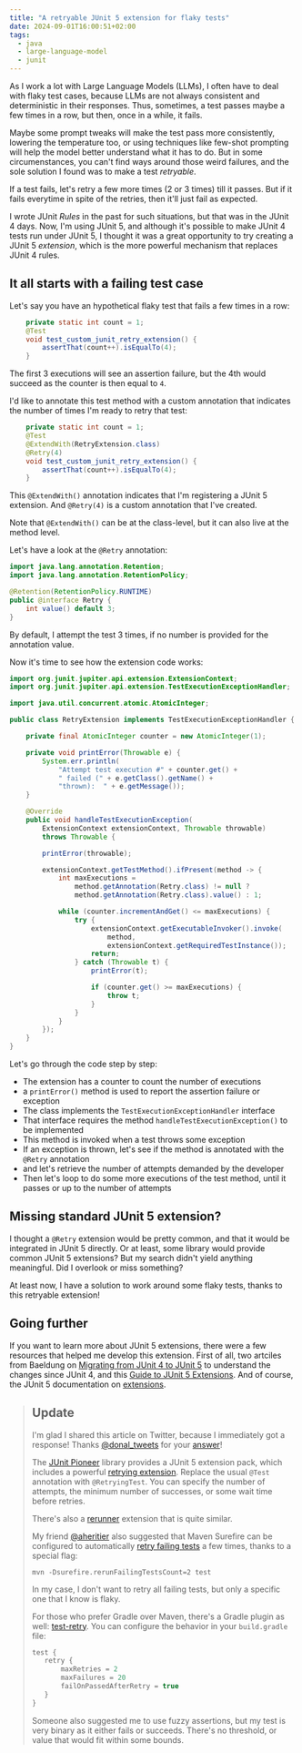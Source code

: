 ```yaml
---
title: "A retryable JUnit 5 extension for flaky tests"
date: 2024-09-01T16:00:51+02:00
tags:
  - java
  - large-language-model
  - junit
---
```


As I work a lot with Large Language Models (LLMs), I often have to deal with flaky test cases,
because LLMs are not always consistent and deterministic in their responses.
Thus, sometimes, a test passes maybe a few times in a row, but then, once in a while, it fails.

Maybe some prompt tweaks will make the test pass more consistently, lowering the temperature too,
or using techniques like few-shot prompting will help the model better understand what it has to do.
But in some circumenstances, you can't find ways around those weird failures,
and the sole solution I found was to make a test _retryable_.

If a test fails, let's retry a few more times (2 or 3 times) till it passes.
But if it fails everytime in spite of the retries, then it'll just fail as expected.

I wrote JUnit _Rules_ in the past for such situations, but that was in the JUnit 4 days.
Now, I'm using JUnit 5, and although it's possible to make JUnit 4 tests run under JUnit 5,
I thought it was a great opportunity to try creating a JUnit 5 _extension_,
which is the more powerful mechanism that replaces JUnit 4 rules.

## It all starts with a failing test case

Let's say you have an hypothetical flaky test that fails a few times in a row:

```java
    private static int count = 1;
    @Test
    void test_custom_junit_retry_extension() {
        assertThat(count++).isEqualTo(4);
    }
```

The first 3 executions will see an assertion failure, but the 4th would succeed
as the counter is then equal to `4`.

I'd like to annotate this test method with a custom annotation that indicates the number of times I'm ready to retry that test:

```java
    private static int count = 1;
    @Test
    @ExtendWith(RetryExtension.class)
    @Retry(4)
    void test_custom_junit_retry_extension() {
        assertThat(count++).isEqualTo(4);
    }
```

This `@ExtendWith()` annotation indicates that I'm registering a JUnit 5 extension.
And `@Retry(4)` is a custom annotation that I've created.

Note that `@ExtendWith()` can be at the class-level, but it can also live at the method level.

Let's have a look at the `@Retry` annotation:

```java
import java.lang.annotation.Retention;
import java.lang.annotation.RetentionPolicy;

@Retention(RetentionPolicy.RUNTIME)
public @interface Retry {
    int value() default 3;
}
```

By default, I attempt the test 3 times, if no number is provided for the annotation value.

Now it's time to see how the extension code works:

```java
import org.junit.jupiter.api.extension.ExtensionContext;
import org.junit.jupiter.api.extension.TestExecutionExceptionHandler;

import java.util.concurrent.atomic.AtomicInteger;

public class RetryExtension implements TestExecutionExceptionHandler {

    private final AtomicInteger counter = new AtomicInteger(1);

    private void printError(Throwable e) {
        System.err.println(
            "Attempt test execution #" + counter.get() +
            " failed (" + e.getClass().getName() +
            "thrown):  " + e.getMessage());
    }

    @Override
    public void handleTestExecutionException(
        ExtensionContext extensionContext, Throwable throwable)
        throws Throwable {

        printError(throwable);

        extensionContext.getTestMethod().ifPresent(method -> {
            int maxExecutions =
                method.getAnnotation(Retry.class) != null ?
                method.getAnnotation(Retry.class).value() : 1;

            while (counter.incrementAndGet() <= maxExecutions) {
                try {
                    extensionContext.getExecutableInvoker().invoke(
                        method,
                        extensionContext.getRequiredTestInstance());
                    return;
                } catch (Throwable t) {
                    printError(t);

                    if (counter.get() >= maxExecutions) {
                        throw t;
                    }
                }
            }
        });
    }
}
```

Let's go through the code step by step:
* The extension has a counter to count the number of executions
* a `printError()` method is used to report the assertion failure or exception
* The class implements the `TestExecutionExceptionHandler` interface
* That interface requires the method `handleTestExecutionException()` to be implemented
* This method is invoked when a test throws some exception
* If an exception is thrown, let's see if the method is annotated with the `@Retry` annotation
* and let's retrieve the number of attempts demanded by the developer
* Then let's loop to do some more executions of the test method, until it passes or up to the number of attempts

## Missing standard JUnit 5 extension?

I thought a `@Retry` extension would be pretty common, and that it would be integrated in JUnit 5 directly.
Or at least, some library would provide common JUnit 5 extensions?
But my search didn't yield anything meaningful.
Did I overlook or miss something?

At least now, I have a solution to work around some flaky tests, thanks to this retryable extension!

## Going further

If you want to learn more about JUnit 5 extensions,
there were a few resources that helped me develop this extension.
First of all, two artciles from Baeldung on
[Migrating from JUnit 4 to JUnit 5](https://www.baeldung.com/junit-5-migration)
to understand the changes since JUnit 4, and this
[Guide to JUnit 5 Extensions](https://www.baeldung.com/junit-5-extensions).
And of course, the JUnit 5 documentation on
[extensions](https://junit.org/junit5/docs/current/user-guide/#extensions).

> ## Update
>
> I'm glad I shared this article on Twitter, because I immediately got a response!
> Thanks [@donal_tweets](https://x.com/donal_tweets)
> for your [answer](https://x.com/donal_tweets/status/1830260408462221622)!
>
> The [JUnit Pioneer](https://junit-pioneer.org/) library provides a JUnit 5 extension pack,
> which includes a powerful [retrying extension](https://junit-pioneer.org/docs/retrying-test/).
> Replace the usual `@Test` annotation with `@RetryingTest`.
> You can specify the number of attempts, the minimum number of successes, or some wait time before retries.
>
> There's also a [rerunner](https://github.com/artsok/rerunner-jupiter) extension that is quite similar.
>
> My friend [@aheritier](https://x.com/aheritier) also suggested that
> Maven Surefire can be configured to automatically
> [retry failing tests](https://maven.apache.org/surefire/maven-surefire-plugin/examples/rerun-failing-tests.html)
> a few times, thanks to a special flag:
> ```
> mvn -Dsurefire.rerunFailingTestsCount=2 test
> ```
> In my case, I don't want to retry all failing tests, but only a specific one that I know is flaky.
>
> For those who prefer Gradle over Maven, there's a Gradle plugin as well:
> [test-retry](https://github.com/gradle/test-retry-gradle-plugin).
> You can configure the behavior in your `build.gradle` file:
> ```groovy
> test {
>    retry {
>        maxRetries = 2
>        maxFailures = 20
>        failOnPassedAfterRetry = true
>    }
> }
> ```
>
> Someone also suggested me to use fuzzy assertions, but my test is very binary as it either fails or succeeds.
> There's no threshold, or value that would fit within some bounds.